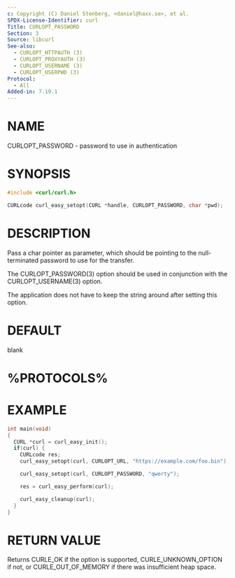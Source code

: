 ```yaml
---
c: Copyright (C) Daniel Stenberg, <daniel@haxx.se>, et al.
SPDX-License-Identifier: curl
Title: CURLOPT_PASSWORD
Section: 3
Source: libcurl
See-also:
  - CURLOPT_HTTPAUTH (3)
  - CURLOPT_PROXYAUTH (3)
  - CURLOPT_USERNAME (3)
  - CURLOPT_USERPWD (3)
Protocol:
  - All
Added-in: 7.19.1
---
```


# NAME

CURLOPT_PASSWORD - password to use in authentication

# SYNOPSIS

~~~c
#include <curl/curl.h>

CURLcode curl_easy_setopt(CURL *handle, CURLOPT_PASSWORD, char *pwd);
~~~

# DESCRIPTION

Pass a char pointer as parameter, which should be pointing to the
null-terminated password to use for the transfer.

The CURLOPT_PASSWORD(3) option should be used in conjunction with the
CURLOPT_USERNAME(3) option.

The application does not have to keep the string around after setting this
option.

# DEFAULT

blank

# %PROTOCOLS%

# EXAMPLE

~~~c
int main(void)
{
  CURL *curl = curl_easy_init();
  if(curl) {
    CURLcode res;
    curl_easy_setopt(curl, CURLOPT_URL, "https://example.com/foo.bin");

    curl_easy_setopt(curl, CURLOPT_PASSWORD, "qwerty");

    res = curl_easy_perform(curl);

    curl_easy_cleanup(curl);
  }
}
~~~

# RETURN VALUE

Returns CURLE_OK if the option is supported, CURLE_UNKNOWN_OPTION if not, or
CURLE_OUT_OF_MEMORY if there was insufficient heap space.
